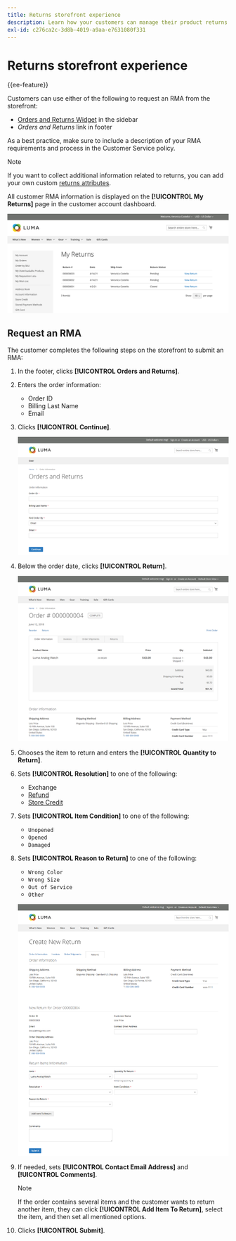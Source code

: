 ```yaml
---
title: Returns storefront experience
description: Learn how your customers can manage their product returns from their account on the storefront.
exl-id: c276ca2c-3d8b-4019-a9aa-e7631080f331
---
```

# Returns storefront experience

{{ee-feature}}

Customers can use either of the following to request an RMA from the storefront:

- [Orders and Returns Widget](../content-design/widget-orders-returns.md) in the sidebar
- _Orders and Returns_ link in footer

As a best practice, make sure to include a description of your RMA requirements and process in the Customer Service policy.

>[!NOTE]
>
>If you want to collect additional information related to returns, you can add your own custom [returns attributes](attributes-returns.md).

All customer RMA information is displayed on the **[!UICONTROL My Returns]** page in the customer account dashboard.

![My Returns](./assets/my-returns-page.png)<!-- zoom -->

## Request an RMA

The customer completes the following steps on the storefront to submit an RMA:

1. In the footer, clicks **[!UICONTROL Orders and Returns]**.

1. Enters the order information:

   - Order ID
   - Billing Last Name
   - Email

1. Clicks **[!UICONTROL Continue]**.

   ![Orders and Returns](./assets/storefront-orders-and-returns.png)<!-- zoom -->

1. Below the order date, clicks **[!UICONTROL Return]**.

   ![Order detail](./assets/storefront-orders-and-returns-order-information.png)<!-- zoom -->

1. Chooses the item to return and enters the **[!UICONTROL Quantity to Return]**.

1. Sets **[!UICONTROL Resolution]** to one of the following:

   - Exchange
   - [Refund](../customers/refunds-customer-account.md)
   - [Store Credit](../customers/store-credit-using.md)

1. Sets **[!UICONTROL Item Condition]** to one of the following:

   - `Unopened`
   - `Opened`
   - `Damaged`

1. Sets **[!UICONTROL Reason to Return]** to one of the following:

   - `Wrong Color`
   - `Wrong Size`
   - `Out of Service`
   - `Other`

   ![Create New Return](./assets/storefront-orders-and-returns-create-new-return.png)<!-- zoom -->

1. If needed, sets **[!UICONTROL Contact Email Address]** and **[!UICONTROL Comments]**.

   >[!NOTE]
   >
   >If the order contains several items and the customer wants to return another item, they can click **[!UICONTROL Add Item To Return]**, select the item, and then set all mentioned options.

1. Clicks **[!UICONTROL Submit]**.
